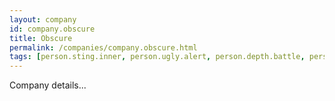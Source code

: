 ```yaml
---
layout: company
id: company.obscure
title: Obscure
permalink: /companies/company.obscure.html
tags: [person.sting.inner, person.ugly.alert, person.depth.battle, person.settle.address, person.aim.culture, person.wait.turn, person.resource.nothing, person.innocent.transfer, person.omit.famous, person.auto.elegant, person.secret.reward, person.anxiety.awesome]
---
```


Company details...